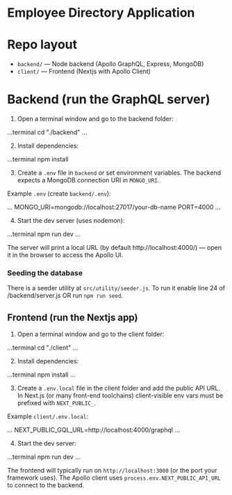 # Employee Directory Application

# Repo layout
- `backend/` — Node backend (Apollo GraphQL, Express, MongoDB)
- `client/` — Frontend (Nextjs with Apollo Client)



# Backend (run the GraphQL server)

1. Open a terminal window and go to the backend folder:

...terminal
cd "./backend"
...

2. Install dependencies:

...terminal
npm install


3. Create a `.env` file in `backend` or set environment variables. The backend expects a MongoDB connection URI in `MONGO_URI`.

Example `.env` (create `backend/.env`):

...
MONGO_URI=mongodb://localhost:27017/your-db-name
PORT=4000
...

4. Start the dev server (uses nodemon):

...terminal
npm run dev
...

The server will print a local URL (by default http://localhost:4000/) — open it in the browser to access the Apollo UI.

### Seeding the database
There is a seeder utility at `src/utility/seeder.js`. To run it enable line 24 of /backend/server.js 
OR
run `npm run seed`.






## Frontend (run the Nextjs app)

1. Open a terminal window and go to the client folder:

...terminal
cd "./client"
...

2. Install dependencies:

...terminal
npm install
...

3. Create a `.env.local` file in the client folder and add the public API URL. In Next.js (or many front-end toolchains) client-visible env vars must be prefixed with `NEXT_PUBLIC_`.

Example `client/.env.local`:

...
NEXT_PUBLIC_GQL_URL=http://localhost:4000/graphql
...

4. Start the dev server:

...terminal
npm run dev
...

The frontend will typically run on `http://localhost:3000` (or the port your framework uses). The Apollo client uses `process.env.NEXT_PUBLIC_API_URL` to connect to the backend.
